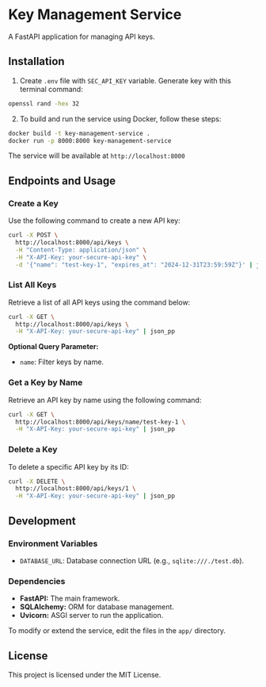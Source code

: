 
# Key Management Service

A FastAPI application for managing API keys.

## Installation

1. Create `.env` file with `SEC_API_KEY` variable. Generate key with this terminal command:
```bash
openssl rand -hex 32
```

2. To build and run the service using Docker, follow these steps:
```bash
docker build -t key-management-service .
docker run -p 8000:8000 key-management-service
```
The service will be available at `http://localhost:8000`

## Endpoints and Usage

### Create a Key
Use the following command to create a new API key:
```bash
curl -X POST \
  http://localhost:8000/api/keys \
  -H "Content-Type: application/json" \
  -H "X-API-Key: your-secure-api-key" \
  -d '{"name": "test-key-1", "expires_at": "2024-12-31T23:59:59Z"}' | json_pp
```

### List All Keys
Retrieve a list of all API keys using the command below:
```bash
curl -X GET \
  http://localhost:8000/api/keys \
  -H "X-API-Key: your-secure-api-key" | json_pp
```
**Optional Query Parameter:**

-   `name`: Filter keys by name.

### Get a Key by Name

Retrieve an API key by name using the following command:
```bash
curl -X GET \
  http://localhost:8000/api/keys/name/test-key-1 \
  -H "X-API-Key: your-secure-api-key" | json_pp
```

### Delete a Key

To delete a specific API key by its ID:
```bash
curl -X DELETE \
  http://localhost:8000/api/keys/1 \
  -H "X-API-Key: your-secure-api-key" | json_pp
```

## Development

### Environment Variables

-   `DATABASE_URL`: Database connection URL (e.g., `sqlite:///./test.db`).

### Dependencies

-   **FastAPI:** The main framework.
-   **SQLAlchemy:** ORM for database management.
-   **Uvicorn:** ASGI server to run the application.

To modify or extend the service, edit the files in the `app/` directory.

## License

This project is licensed under the MIT License.
